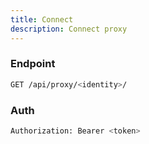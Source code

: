 ```yaml
---
title: Connect
description: Connect proxy
---
```


### Endpoint

```bash
GET /api/proxy/<identity>/
```

### Auth

```bash
Authorization: Bearer <token>
```


